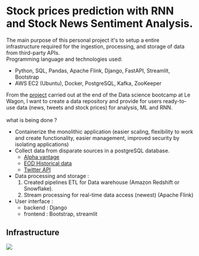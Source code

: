 # Stock prices prediction with RNN and Stock News Sentiment Analysis.
The main purpose of this personal project it's to setup a entire infrastructure required for the ingestion, processing, and storage of data from third-party APIs.  
Programming language and technologies used:
- Python, SQL, Pandas, Apache Flink, Django, FastAPI, Streamlit, Bootstrap
- AWS EC2 (Ubuntu), Docker, PostgreSQL, Kafka, ZooKeeper

From the [project](https://github.com/FrCloers/stock_news_pred) carried out at the end of the Data science bootcamp at Le Wagon, I want to create a data repository and provide for users ready-to-use data (news, tweets and stock prices) for analysis, ML and RNN.
<br><br />
what is being done ?
- Containerize the monolithic application (easier scaling, flexibility to work and create functionality, easier management, improved security by isolating applications)
- Collect data from disparate sources in a postgreSQL database.
    - [Alpha vantage](https://www.alphavantage.co/documentation/)
    - [EOD Historical data](https://eodhistoricaldata.com/financial-apis/financial-news-api/)
    - [Twitter API](https://developer.twitter.com/en/docs/twitter-api)
- Data processing and storage : 
    1. Created pipelines ETL for Data warehouse (Amazon Redshift or Snowflake).
    2. Stream processing for real-time data access (newest) (Apache Flink)
- User interface :
    - backend : Django
    - frontend : Bootstrap, streamlit
## Infrastructure  
<img src="https://docs.google.com/drawings/d/e/2PACX-1vT__ZhdYUCwcakf5-tnuEDev2UXDrCnYE2dP62SLgbIrfUz0Eb_GKW-On-toyCjKPzr1sdn7X2et1um/pub?w=480&amp;h=360">
